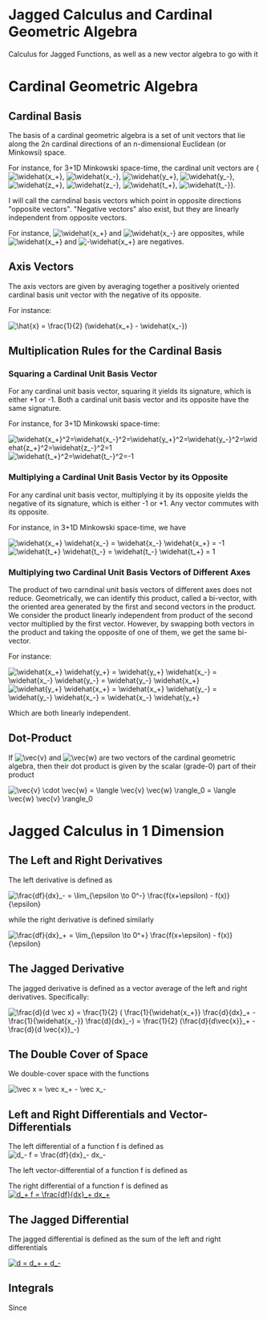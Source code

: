 # Jagged Calculus and Cardinal Geometric Algebra
Calculus for Jagged Functions, as well as a new vector algebra to go with it

# Cardinal Geometric Algebra

## Cardinal Basis
The basis of a cardinal geometric algebra is a set of unit vectors that lie along the 2n cardinal directions of an n-dimensional Euclidean (or Minkowsi) space.

For instance, for 3+1D Minkowski space-time, the cardinal unit vectors are {<img src="https://latex.codecogs.com/gif.latex?\widehat{x_&plus;}" title="\widehat{x_+}" />, <img src="https://latex.codecogs.com/gif.latex?\widehat{x_-}" title="\widehat{x_-}" />, <img src="https://latex.codecogs.com/gif.latex?\widehat{y_&plus;}" title="\widehat{y_+}" />, <img src="https://latex.codecogs.com/gif.latex?\widehat{y_-}" title="\widehat{y_-}" />, <img src="https://latex.codecogs.com/gif.latex?\widehat{z_&plus;}" title="\widehat{z_+}" />, <img src="https://latex.codecogs.com/gif.latex?\widehat{z_-}" title="\widehat{z_-}" />, <img src="https://latex.codecogs.com/gif.latex?\widehat{t_&plus;}" title="\widehat{t_+}" />, <img src="https://latex.codecogs.com/gif.latex?\widehat{t_-}" title="\widehat{t_-}" />}.

I will call the carndinal basis vectors which point in opposite directions "opposite vectors".  "Negative vectors" also exist, but they are linearly independent from opposite vectors.

For instance, <img src="https://latex.codecogs.com/gif.latex?\widehat{x_&plus;}" title="\widehat{x_+}" /> and <img src="https://latex.codecogs.com/gif.latex?\widehat{x_-}" title="\widehat{x_-}" /> are opposites, while <img src="https://latex.codecogs.com/gif.latex?\widehat{x_&plus;}" title="\widehat{x_+}" /> and <img src="https://latex.codecogs.com/gif.latex?-\widehat{x_&plus;}" title="-\widehat{x_+}" /> are negatives.

## Axis Vectors

The axis vectors are given by averaging together a positively oriented cardinal basis unit vector with the negative of its opposite.

For instance:

<img src="https://latex.codecogs.com/gif.latex?\hat{x}&space;=&space;\frac{1}{2}&space;(\widehat{x_&plus;}&space;-&space;\widehat{x_-})" title="\hat{x} = \frac{1}{2} (\widehat{x_+} - \widehat{x_-})" />


## Multiplication Rules for the Cardinal Basis

### Squaring a Cardinal Unit Basis Vector

For any cardinal unit basis vector, squaring it yields its signature, which is either +1 or -1.  Both a cardinal unit basis vector and its opposite have the same signature.

For instance, for 3+1D Minkowski space-time:

<img src="https://latex.codecogs.com/gif.latex?\widehat{x_&plus;}^2=\widehat{x_-}^2=\widehat{y_&plus;}^2=\widehat{y_-}^2=\widehat{z_&plus;}^2=\widehat{z_-}^2=1" title="\widehat{x_+}^2=\widehat{x_-}^2=\widehat{y_+}^2=\widehat{y_-}^2=\widehat{z_+}^2=\widehat{z_-}^2=1" />

<img src="https://latex.codecogs.com/gif.latex?\widehat{t_&plus;}^2=\widehat{t_-}^2=-1" title="\widehat{t_+}^2=\widehat{t_-}^2=-1" />

### Multiplying a Cardinal Unit Basis Vector by its Opposite

For any cardinal unit basis vector, multiplying it by its opposite yields the negative of its signature, which is either -1 or +1.  Any vector commutes with its opposite.

For instance, in 3+1D Minkowski space-time, we have

<img src="https://latex.codecogs.com/gif.latex?\widehat{x_&plus;}&space;\widehat{x_-}&space;=&space;\widehat{x_-}&space;\widehat{x_&plus;}&space;=&space;-1" title="\widehat{x_+} \widehat{x_-} = \widehat{x_-} \widehat{x_+} = -1" />

<img src="https://latex.codecogs.com/gif.latex?\widehat{t_&plus;}&space;\widehat{t_-}&space;=&space;\widehat{t_-}&space;\widehat{t_&plus;}&space;=&space;1" title="\widehat{t_+} \widehat{t_-} = \widehat{t_-} \widehat{t_+} = 1" />

### Multiplying two Cardinal Unit Basis Vectors of Different Axes

The product of two carndinal unit basis vectors of different axes does not reduce.  Geometrically, we can identify this product, called a bi-vector, with the oriented area generated by the first and second vectors in the product.  We consider the product linearly independent from product of the second vector multiplied by the first vector.  However, by swapping both vectors in the product and taking the opposite of one of them, we get the same bi-vector.

For instance:

<img src="https://latex.codecogs.com/gif.latex?\widehat{x_&plus;}&space;\widehat{y_&plus;}&space;=&space;\widehat{y_&plus;}&space;\widehat{x_-}&space;=&space;\widehat{x_-}&space;\widehat{y_-}&space;=&space;\widehat{y_-}&space;\widehat{x_&plus;}" title="\widehat{x_+} \widehat{y_+} = \widehat{y_+} \widehat{x_-} = \widehat{x_-} \widehat{y_-} = \widehat{y_-} \widehat{x_+}" />

<img src="https://latex.codecogs.com/gif.latex?\widehat{y_&plus;}&space;\widehat{x_&plus;}&space;=&space;\widehat{x_&plus;}&space;\widehat{y_-}&space;=&space;\widehat{y_-}&space;\widehat{x_-}&space;=&space;\widehat{x_-}&space;\widehat{y_&plus;}" title="\widehat{y_+} \widehat{x_+} = \widehat{x_+} \widehat{y_-} = \widehat{y_-} \widehat{x_-} = \widehat{x_-} \widehat{y_+}" />

Which are both linearly independent.


## Dot-Product

If <img src="https://latex.codecogs.com/gif.latex?\vec{v}" title="\vec{v}" /> and <img src="https://latex.codecogs.com/gif.latex?\vec{w}" title="\vec{w}" /> are two vectors of the cardinal geometric algebra, then their dot product is given by the scalar (grade-0) part of their product

<img src="https://latex.codecogs.com/gif.latex?\vec{v}&space;\cdot&space;\vec{w}&space;=&space;\langle&space;\vec{v}&space;\vec{w}&space;\rangle_0&space;=&space;\langle&space;\vec{w}&space;\vec{v}&space;\rangle_0" title="\vec{v} \cdot \vec{w} = \langle \vec{v} \vec{w} \rangle_0 = \langle \vec{w} \vec{v} \rangle_0" />


# Jagged Calculus in 1 Dimension

## The Left and Right Derivatives

The left derivative is defined as

<img src="https://latex.codecogs.com/gif.latex?\frac{df}{dx}_-&space;=&space;\lim_{\epsilon&space;\to&space;0^-}&space;\frac{f(x&plus;\epsilon)&space;-&space;f(x)}{\epsilon}" title="\frac{df}{dx}_- = \lim_{\epsilon \to 0^-} \frac{f(x+\epsilon) - f(x)}{\epsilon}" />

while the right derivative is defined similarly

<img src="https://latex.codecogs.com/gif.latex?\frac{df}{dx}_&plus;&space;=&space;\lim_{\epsilon&space;\to&space;0^&plus;}&space;\frac{f(x&plus;\epsilon)&space;-&space;f(x)}{\epsilon}" title="\frac{df}{dx}_+ = \lim_{\epsilon \to 0^+} \frac{f(x+\epsilon) - f(x)}{\epsilon}" />

## The Jagged Derivative

The jagged derivative is defined as a vector average of the left and right derivatives.  Specifically:

<img src="https://latex.codecogs.com/gif.latex?\frac{d}{d&space;\vec&space;x}&space;=&space;\frac{1}{2}&space;(&space;\frac{1}{\widehat{x_&plus;}}&space;\frac{d}{dx}_&plus;&space;-&space;\frac{1}{\widehat{x_-}}&space;\frac{d}{dx}_-)&space;=&space;\frac{1}{2}&space;(\frac{d}{d\vec{x}}_&plus;&space;-&space;\frac{d}{d&space;\vec{x}}_-)" title="\frac{d}{d \vec x} = \frac{1}{2} ( \frac{1}{\widehat{x_+}} \frac{d}{dx}_+ - \frac{1}{\widehat{x_-}} \frac{d}{dx}_-) = \frac{1}{2} (\frac{d}{d\vec{x}}_+ - \frac{d}{d \vec{x}}_-)" />

## The Double Cover of Space

We double-cover space with the functions

<img src="https://latex.codecogs.com/gif.latex?\vec&space;x&space;=&space;\vec&space;x_&plus;&space;-&space;\vec&space;x_-" title="\vec x = \vec x_+ - \vec x_-" />

## Left and Right Differentials and Vector-Differentials

The left differential of a function f is defined as <img src="https://latex.codecogs.com/gif.latex?d_-&space;f&space;=&space;\frac{df}{dx}_-&space;dx_-" title="d_- f = \frac{df}{dx}_- dx_-" />

The left vector-differential of a function f is defined as 

The right differential of a function f is defined as <a href="https://www.codecogs.com/eqnedit.php?latex=d_&plus;&space;f&space;=&space;\frac{df}{dx}_&plus;&space;dx_&plus;" target="_blank"><img src="https://latex.codecogs.com/gif.latex?d_&plus;&space;f&space;=&space;\frac{df}{dx}_&plus;&space;dx_&plus;" title="d_+ f = \frac{df}{dx}_+ dx_+" /></a>

## The Jagged Differential

The jagged differential is defined as the sum of the left and right differentials

<a href="https://www.codecogs.com/eqnedit.php?latex=d&space;=&space;d_&plus;&space;&plus;&space;d_-" target="_blank"><img src="https://latex.codecogs.com/gif.latex?d&space;=&space;d_&plus;&space;&plus;&space;d_-" title="d = d_+ + d_-" /></a>



## Integrals

Since 
